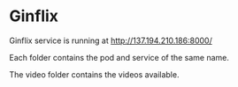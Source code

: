# Ginflix

Ginflix service is running at http://137.194.210.186:8000/

Each folder contains the pod and service of the same name.

The video folder contains the videos available.